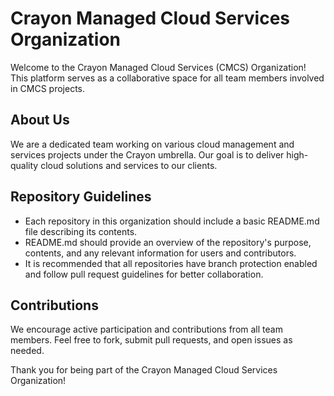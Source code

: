 # Crayon Managed Cloud Services Organization

Welcome to the Crayon Managed Cloud Services (CMCS) Organization! This platform serves as a collaborative space for all team members involved in CMCS projects.

## About Us

We are a dedicated team working on various cloud management and services projects under the Crayon umbrella. Our goal is to deliver high-quality cloud solutions and services to our clients.

## Repository Guidelines

- Each repository in this organization should include a basic README.md file describing its contents.
- README.md should provide an overview of the repository's purpose, contents, and any relevant information for users and contributors.
- It is recommended that all repositories have branch protection enabled and follow pull request guidelines for better collaboration.

## Contributions

We encourage active participation and contributions from all team members. Feel free to fork, submit pull requests, and open issues as needed.

Thank you for being part of the Crayon Managed Cloud Services Organization!

